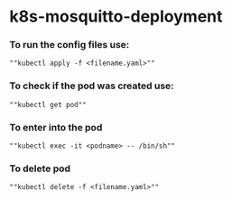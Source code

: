 # k8s-mosquitto-deployment

### To run the config files use:
    ""kubectl apply -f <filename.yaml>""

### To check if the pod was created use:
    ""kubectl get pod""

### To enter into the pod

    ""kubectl exec -it <podname> -- /bin/sh""

### To delete pod

    ""kubectl delete -f <filename.yaml>""